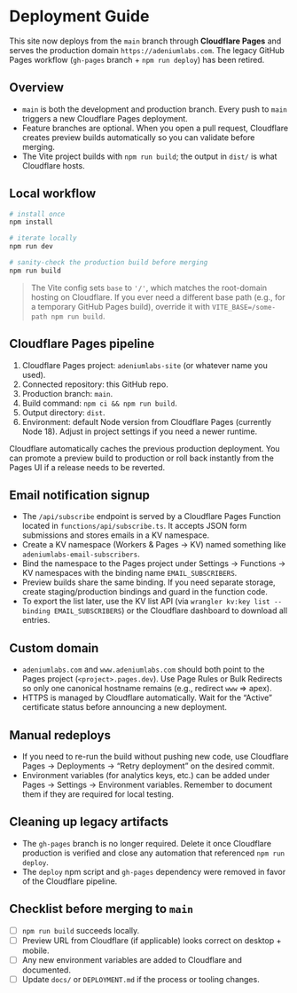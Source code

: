 # Deployment Guide

This site now deploys from the `main` branch through **Cloudflare Pages** and serves the production domain `https://adeniumlabs.com`. The legacy GitHub Pages workflow (`gh-pages` branch + `npm run deploy`) has been retired.

## Overview

- `main` is both the development and production branch. Every push to `main` triggers a new Cloudflare Pages deployment.
- Feature branches are optional. When you open a pull request, Cloudflare creates preview builds automatically so you can validate before merging.
- The Vite project builds with `npm run build`; the output in `dist/` is what Cloudflare hosts.

## Local workflow

```bash
# install once
npm install

# iterate locally
npm run dev

# sanity-check the production build before merging
npm run build
```

> The Vite config sets `base` to `'/'`, which matches the root-domain hosting on Cloudflare. If you ever need a different base path (e.g., for a temporary GitHub Pages build), override it with `VITE_BASE=/some-path npm run build`.

## Cloudflare Pages pipeline

1. Cloudflare Pages project: `adeniumlabs-site` (or whatever name you used).
2. Connected repository: this GitHub repo.
3. Production branch: `main`.
4. Build command: `npm ci && npm run build`.
5. Output directory: `dist`.
6. Environment: default Node version from Cloudflare Pages (currently Node 18). Adjust in project settings if you need a newer runtime.

Cloudflare automatically caches the previous production deployment. You can promote a preview build to production or roll back instantly from the Pages UI if a release needs to be reverted.

## Email notification signup

- The `/api/subscribe` endpoint is served by a Cloudflare Pages Function located in `functions/api/subscribe.ts`. It accepts JSON form submissions and stores emails in a KV namespace.
- Create a KV namespace (Workers & Pages → KV) named something like `adeniumlabs-email-subscribers`.
- Bind the namespace to the Pages project under Settings → Functions → KV namespaces with the binding name `EMAIL_SUBSCRIBERS`.
- Preview builds share the same binding. If you need separate storage, create staging/production bindings and guard in the function code.
- To export the list later, use the KV list API (via `wrangler kv:key list --binding EMAIL_SUBSCRIBERS`) or the Cloudflare dashboard to download all entries.

## Custom domain

- `adeniumlabs.com` and `www.adeniumlabs.com` should both point to the Pages project (`<project>.pages.dev`). Use Page Rules or Bulk Redirects so only one canonical hostname remains (e.g., redirect `www` ⇒ apex).
- HTTPS is managed by Cloudflare automatically. Wait for the “Active” certificate status before announcing a new deployment.

## Manual redeploys

- If you need to re-run the build without pushing new code, use Cloudflare Pages → Deployments → “Retry deployment” on the desired commit.
- Environment variables (for analytics keys, etc.) can be added under Pages → Settings → Environment variables. Remember to document them if they are required for local testing.

## Cleaning up legacy artifacts

- The `gh-pages` branch is no longer required. Delete it once Cloudflare production is verified and close any automation that referenced `npm run deploy`.
- The `deploy` npm script and `gh-pages` dependency were removed in favor of the Cloudflare pipeline.

## Checklist before merging to `main`

- [ ] `npm run build` succeeds locally.
- [ ] Preview URL from Cloudflare (if applicable) looks correct on desktop + mobile.
- [ ] Any new environment variables are added to Cloudflare and documented.
- [ ] Update `docs/` or `DEPLOYMENT.md` if the process or tooling changes.

